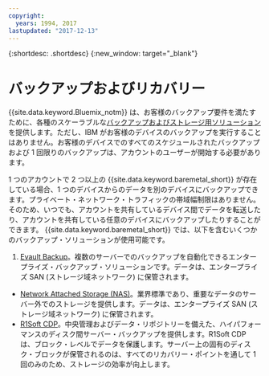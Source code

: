 ```yaml
---
copyright:
  years: 1994, 2017
lastupdated: "2017-12-13"
---
```


{:shortdesc: .shortdesc}
{:new_window: target="_blank"}


# バックアップおよびリカバリー

{{site.data.keyword.Bluemix_notm}} は、お客様のバックアップ要件を満たすために、各種のスケーラブルな[バックアップおよびストレージ用ソリューション ](https://www.softlayer.com/cloud-storage) を提供します。ただし、IBM がお客様のデバイスのバックアップを実行することはありません。お客様のデバイスでのすべてのスケジュールされたバックアップおよび 1 回限りのバックアップは、アカウントのユーザーが開始する必要があります。

1 つのアカウントで 2 つ以上の {{site.data.keyword.baremetal_short}} が存在している場合、1 つのデバイスからのデータを別のデバイスにバックアップできます。プライベート・ネットワーク・トラフィックの帯域幅制限はありません。そのため、いつでも、アカウントを共有しているデバイス間でデータを転送したり、アカウントを共有している任意のデバイスにバックアップしたりすることができます。
{{site.data.keyword.baremetal_short}} では、以下を含むいくつかのバックアップ・ソリューションが使用可能です。

1. [Evault Backup](../infrastructure/backup/index.html)。複数のサーバーでのバックアップを自動化できるエンタープライズ・バックアップ・ソリューションです。データは、エンタープライズ SAN (ストレージ域ネットワーク) に保管されます。
* [Network Attached Storage (NAS)](../infrastructure/network-attached-storage/nas.html)。業界標準であり、重要なデータのサーバー外でのストレージを提供します。データは、エンタープライズ SAN (ストレージ域ネットワーク) に保管されます。
* [R1Soft CDP](../infrastructure/backup/r1soft.html)。中央管理およびデータ・リポジトリーを備えた、ハイパフォーマンスのディスク間サーバー・バックアップを提供します。R1Soft CDP は、ブロック・レベルでデータを保護します。サーバー上の固有のディスク・ブロックが保管されるのは、すべてのリカバリー・ポイントを通して 1 回のみのため、ストレージの効率が向上します。
